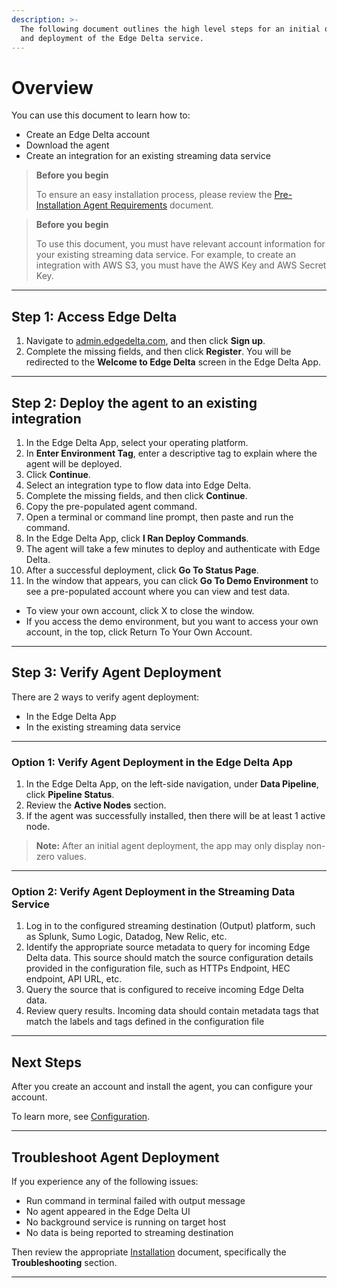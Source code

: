 ```yaml
---
description: >-
  The following document outlines the high level steps for an initial onboarding
  and deployment of the Edge Delta service.
---
```


# Overview

You can use this document to learn how to:

  * Create an Edge Delta account
  * Download the agent
  * Create an integration for an existing streaming data service

>  **Before you begin**
>  
> To ensure an easy installation process, please review the [Pre-Installation Agent Requirements](agent-requirements.md) document.


>  **Before you begin**
>  
> To use this document, you must have relevant account information for your existing streaming data service. For example, to create an integration with AWS S3, you must have the AWS Key and AWS Secret Key.

***

## Step 1: Access Edge Delta

1. Navigate to [admin.edgedelta.com](https://admin.edgedelta.com/), and then click **Sign up**.
2. Complete the missing fields, and then click **Register**. You will be redirected to the **Welcome to Edge Delta** screen in the Edge Delta App.

***

## Step 2: Deploy the agent to an existing integration

1. In the Edge Delta App, select your operating platform.
2. In **Enter Environment Tag**, enter a descriptive tag to explain where the agent will be deployed.
3. Click **Continue**.
4. Select an integration type to flow data into Edge Delta.
5. Complete the missing fields, and then click **Continue**.
6. Copy the pre-populated agent command.
7. Open a terminal or command line prompt, then paste and run the command.  
8. In the Edge Delta App, click **I Ran Deploy Commands**.
9. The agent will take a few minutes to deploy and authenticate with Edge Delta.
10. After a successful deployment, click **Go To Status Page**.
11. In the window that appears, you can click **Go To Demo Environment** to see a pre-populated account where you can view and test data.
<ul>
<li>To view your own account, click X to close the window.</li>
<li>If you access the demo environment, but you want to access your own account, in the top, click Return To Your Own Account.</li>
</ul>

***

## Step 3: Verify Agent Deployment

There are 2 ways to verify agent deployment:

  * In the Edge Delta App
  * In the existing streaming data service

***

### Option 1: Verify Agent Deployment in the Edge Delta App  

1. In the Edge Delta App, on the left-side navigation, under **Data Pipeline**, click **Pipeline Status**.
2. Review the **Active Nodes** section.
3. If the agent was successfully installed, then there will be at least 1 active node.

>  **Note:**
> After an initial agent deployment, the app may only display non-zero values.

***

### Option 2: Verify Agent Deployment in the Streaming Data Service  

1. Log in to the configured streaming destination \(Output\) platform, such as Splunk, Sumo Logic, Datadog, New Relic, etc.
2. Identify the appropriate source metadata to query for incoming Edge Delta data. This source should match the source configuration details provided in the configuration file, such as HTTPs Endpoint, HEC endpoint, API URL, etc.
3. Query the source that is configured to receive incoming Edge Delta data.
4. Review query results. Incoming data should contain metadata tags that match the labels and tags defined in the configuration file

***

## Next Steps

After you create an account and install the agent, you can configure your account.

To learn more, see [Configuration](configuration/index.md).

***


## Troubleshoot Agent Deployment

If you experience any of the following issues:

* Run command in terminal failed with output message
* No agent appeared in the Edge Delta UI
* No background service is running on target host
* No data is being reported to streaming destination

Then review the appropriate [Installation](installation/index.md) document, specifically the **Troubleshooting**  section.

***
